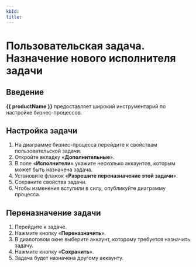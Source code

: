 ```yaml
---
kbId:
title:
---
```


# Пользовательская задача. Назначение нового исполнителя задачи

## Введение

**{{ productName }}** предоставляет широкий инструментарий по настройке бизнес-процессов.

## Настройка задачи

1. На диаграмме бизнес-процесса перейдите к свойствам пользовательской задачи.
2. Откройте вкладку «**Дополнительные**».
3. В поле «**Исполнители**» укажите несколько аккаунтов, которым может быть назначена задача.
4. Установите флажок «**Разрешите переназначение этой задачи**».
5. Сохраните свойства задачи.
6. Чтобы изменения вступили в силу, опубликуйте диаграмму процесса.

## Переназначение задачи

1. Перейдите к задаче.
2. Нажмите кнопку «**Переназначить**».
3. В диалоговом окне выберите аккаунт, которому требуется назначить задачу.
4. Нажмите кнопку «**Сохранить**».
5. Задача будет назначена другому аккаунту.
